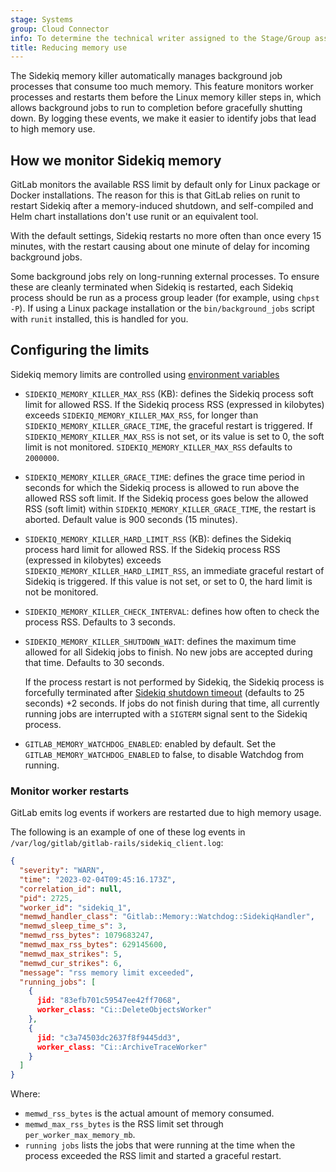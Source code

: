 ```yaml
---
stage: Systems
group: Cloud Connector
info: To determine the technical writer assigned to the Stage/Group associated with this page, see https://handbook.gitlab.com/handbook/product/ux/technical-writing/#assignments
title: Reducing memory use
---
```


The Sidekiq memory killer automatically manages background job processes that
consume too much memory. This feature monitors worker processes and restarts them before
the Linux memory killer steps in, which allows background jobs to run to completion
before gracefully shutting down. By logging these events, we make it easier to
identify jobs that lead to high memory use.

## How we monitor Sidekiq memory

GitLab monitors the available RSS limit by default only for Linux package or Docker installations. The reason for this
is that GitLab relies on runit to restart Sidekiq after a memory-induced shutdown, and self-compiled and Helm chart
installations don't use runit or an equivalent tool.

With the default settings, Sidekiq restarts no
more often than once every 15 minutes, with the restart causing about one
minute of delay for incoming background jobs.

Some background jobs rely on long-running external processes. To ensure these
are cleanly terminated when Sidekiq is restarted, each Sidekiq process should be
run as a process group leader (for example, using `chpst -P`). If using a Linux package installation or the
`bin/background_jobs` script with `runit` installed, this is handled for you.

## Configuring the limits

Sidekiq memory limits are controlled using [environment variables](https://docs.gitlab.com/omnibus/settings/environment-variables.html#setting-custom-environment-variables)

- `SIDEKIQ_MEMORY_KILLER_MAX_RSS` (KB): defines the Sidekiq process soft limit for allowed RSS.
  If the Sidekiq process RSS (expressed in kilobytes) exceeds `SIDEKIQ_MEMORY_KILLER_MAX_RSS`,
  for longer than `SIDEKIQ_MEMORY_KILLER_GRACE_TIME`, the graceful restart is triggered.
  If `SIDEKIQ_MEMORY_KILLER_MAX_RSS` is not set, or its value is set to 0, the soft limit is not monitored.
  `SIDEKIQ_MEMORY_KILLER_MAX_RSS` defaults to `2000000`.

- `SIDEKIQ_MEMORY_KILLER_GRACE_TIME`: defines the grace time period in seconds for which the Sidekiq process is allowed to run
  above the allowed RSS soft limit. If the Sidekiq process goes below the allowed RSS (soft limit)
  within `SIDEKIQ_MEMORY_KILLER_GRACE_TIME`, the restart is aborted. Default value is 900 seconds (15 minutes).

- `SIDEKIQ_MEMORY_KILLER_HARD_LIMIT_RSS` (KB): defines the Sidekiq process hard limit for allowed RSS.
  If the Sidekiq process RSS (expressed in kilobytes) exceeds `SIDEKIQ_MEMORY_KILLER_HARD_LIMIT_RSS`,
  an immediate graceful restart of Sidekiq is triggered. If this value is not set, or set to 0,
  the hard limit is not be monitored.

- `SIDEKIQ_MEMORY_KILLER_CHECK_INTERVAL`: defines how often to check the process RSS. Defaults to 3 seconds.

- `SIDEKIQ_MEMORY_KILLER_SHUTDOWN_WAIT`: defines the maximum time allowed for all Sidekiq jobs to finish.
  No new jobs are accepted during that time. Defaults to 30 seconds.

  If the process restart is not performed by Sidekiq, the Sidekiq process is forcefully terminated after
  [Sidekiq shutdown timeout](https://github.com/mperham/sidekiq/wiki/Signals#term) (defaults to 25 seconds) +2 seconds.
  If jobs do not finish during that time, all currently running jobs are interrupted with a `SIGTERM` signal
  sent to the Sidekiq process.

- `GITLAB_MEMORY_WATCHDOG_ENABLED`: enabled by default. Set the `GITLAB_MEMORY_WATCHDOG_ENABLED` to false, to disable Watchdog from running.

### Monitor worker restarts

GitLab emits log events if workers are restarted due to high memory usage.

The following is an example of one of these log events in `/var/log/gitlab/gitlab-rails/sidekiq_client.log`:

```json
{
  "severity": "WARN",
  "time": "2023-02-04T09:45:16.173Z",
  "correlation_id": null,
  "pid": 2725,
  "worker_id": "sidekiq_1",
  "memwd_handler_class": "Gitlab::Memory::Watchdog::SidekiqHandler",
  "memwd_sleep_time_s": 3,
  "memwd_rss_bytes": 1079683247,
  "memwd_max_rss_bytes": 629145600,
  "memwd_max_strikes": 5,
  "memwd_cur_strikes": 6,
  "message": "rss memory limit exceeded",
  "running_jobs": [
    {
      jid: "83efb701c59547ee42ff7068",
      worker_class: "Ci::DeleteObjectsWorker"
    },
    {
      jid: "c3a74503dc2637f8f9445dd3",
      worker_class: "Ci::ArchiveTraceWorker"
    }
  ]
}
```

Where:

- `memwd_rss_bytes` is the actual amount of memory consumed.
- `memwd_max_rss_bytes` is the RSS limit set through `per_worker_max_memory_mb`.
- `running jobs` lists the jobs that were running at the time when the process
  exceeded the RSS limit and started a graceful restart.
